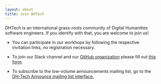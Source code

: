 ```yaml
---
layout: about
title: Join DHTech
---
```


DHTech is an international grass-roots community of Digital Humanities software engineers.
If you identify with that, you are welcome to join us!

<ul>
	<li><p>You can participate in our workhops by following the respective invitation links, no registration necessary.</p></li>
	<li><p>To join our Slack channel and our <a href="http://github.com/dh-tech">GitHub organization</a> please fill out <a href="https://docs.google.com/forms/d/e/1FAIpQLSeAe1MlCPOCVlY7YsJUcLv1_tDBtEOBNJ2vhCe6aWcvAl-ehQ/viewform">this form</a>.</p></li>
	<li><p>To subscribe to the low-volume announcements mailing list, go to the <a href="https://listserv.gwdg.de/mailman/listinfo/dh-tech-announce">DH-Tech Announce mailing list interface.</a></p></li>
</ul>



